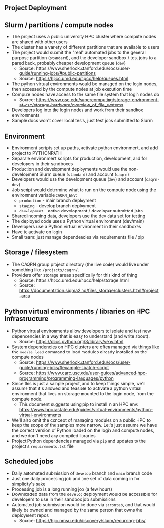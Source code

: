 Project Deployment
---

## Slurm / partitions / compute nodes

- The project uses a public university HPC cluster where compute nodes are shared with other users
- The cluster has a variety of different partitions that are available to users
- The project would submit the "real" automated jobs to the general purpose partition (`standard`), and the developer sandbox / test jobs to a pared back, probably cheaper development queue (`dev`)
  - Source: https://www.sherlock.stanford.edu/docs/user-guide/running-jobs/#public-partitions
  - Source: https://hpcc.umd.edu/hpcc/help/queues.html
- The python virtual environments would be managed on the login nodes, then accessed by the compute nodes at job execution time
- Compute nodes have access to the same file system that login nodes do
  - Source: https://www.osc.edu/supercomputing/storage-environment-at-osc/storage-hardware/overview_of_file_systems
- Developers log into the login nodes and work from their sandbox environments
- Sample docs won't cover local tests, just test jobs submitted to Slurm

## Environment

- Environment scripts set up paths, activate python environment, and add project to PYTHONPATH
- Separate environment scripts for production, development, and for developers in their sandboxes
- Production and development deployments would use the non-development Slurm queue (`standard`) and account (`caqrn`)
- Developers would use the development queue (`dev`) and account (`caqrn-dev`)
- Job script would determine what to run on the compute node using the environment variable `CAQRN_ENV`:
  - `production` - main branch deployment
  - `staging` - develop branch deployment
  - `development` - active development / developer submitted jobs
- Shared incoming data, developers use the dev data set for testing
- The deployed code uses a Python virtual environment (dev/main)
- Developers use a Python virtual environment in their sandboxes
- Have to activate on login
- Small team: just manage dependencies via requirements file / pip

## Storage / filesystem

- The CAQRN group project directory (the live code) would live under something like `/projects/caqrn/`.
- Providers offer storage areas specifically for this kind of thing
  - Source: https://hpcc.umd.edu/hpcc/help/storage.html
  - Source: https://documentation.sigma2.no/files_storage/clusters.html#project-area

## Python virtual environments / libraries on HPC infrastructure

- Python virtual environments allow developers to isolate and test new dependencies in a way that is easy to understand (and write about).
  - Source: https://docs.python.org/3/library/venv.html
- System dependencies on HPC clusters are often managed via things like the `module load` command to load modules already installed on the compute nodes 
  - Source: https://www.sherlock.stanford.edu/docs/user-guide/running-jobs/#example-sbatch-script
  - Source: https://www.carc.usc.edu/user-guides/advanced-hpc-programming/programming-languages/python
- Since this is just a sample project, and to keep things simple, we'll assume that it's allowed and feasible to activate a python virtual environment that lives on storage mounted to the login node, from the compute node.
  - This document suggests using pip to install in an HPC env: https://www.hpc.iastate.edu/guides/virtual-environments/python-virtual-environments
- We'll also omit the concept of managing modules on a public HPC to keep the scope of the samples more narrow.  Let's just assume we have the correct version of Python loaded on the login and compute nodes, and we don't need any compiled libraries
- Project Python dependencies managed via `pip` and updates to the project's `requirements.txt` file

## Scheduled jobs

- Daily automated submission of `develop` branch and `main` branch code
- Just one daily processing job and one set of data coming in for simplicity's sake
- Processing job is a long running job (a few hours)
- Downloaded data from the `develop` deployment would be accessible for developers to use in their sandbox job submissions
- Automated job submission would be done via `scrontab`, and that would likely be owned and managed by the same person that owns the deployment repos
  - Source: https://hpc.nmsu.edu/discovery/slurm/recurring-jobs/
